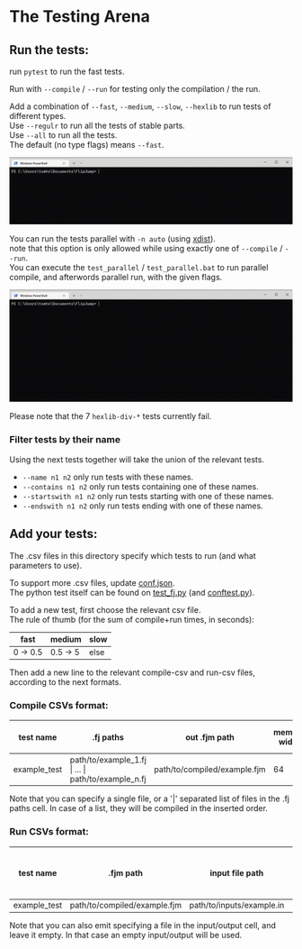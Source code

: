 # The Testing Arena

## Run the tests:

run `pytest` to run the fast tests.

Run with `--compile` / `--run` for testing only the compilation / the run.

Add a combination of `--fast`, `--medium`, `--slow`, `--hexlib` to run tests of different types.<br>
Use `--regulr` to run all the tests of stable parts.<br>
Use `--all` to run all the tests.<br>
The default (no type flags) means `--fast`.

<img src=../res/pytest.gif width=1000 />

You can run the tests parallel with `-n auto` (using [xdist](https://github.com/pytest-dev/pytest-xdist)).<br>
note that this option is only allowed while using exactly one of `--compile` / `--run`.<br>
You can execute the `test_parallel` / `test_parallel.bat` to run parallel compile, and afterwords parallel run, with the given flags.

<img src=../res/test_parallel.gif width=1000 />

Please note that the 7 `hexlib-div-*` tests currently fail.

### Filter tests by their name 
Using the next tests together will take the union of the relevant tests.
 * `--name n1 n2` only run tests with these names.
 * `--contains n1 n2` only run tests containing one of these names.
 * `--startswith n1 n2` only run tests starting with one of these names.
 * `--endswith n1 n2` only run tests ending with one of these names.

## Add your tests:

The .csv files in this directory specify which tests to run (and what parameters to use). 

To support more .csv files, update [conf.json](conf.json).<br>
The python test itself can be found on [test_fj.py](test_fj.py) (and [conftest.py](conftest.py)).

To add a new test, first choose the relevant csv file.<br>
The rule of thumb (for the sum of compile+run times, in seconds):

| fast         | medium       | slow |
|--------------|--------------|------|
| 0 &rarr; 0.5 | 0.5 &rarr; 5 | else |

Then add a new line to the relevant compile-csv and run-csv files, according to the next formats.

### Compile CSVs format:

| test name    | .fj paths                                                   | out .fjm path                | memory width | version | flags | use stl | treat warnings as errors |
|--------------|-------------------------------------------------------------|------------------------------|--------------|---------|-------|---------|--------------------------|
| example_test | path/to/example_1.fj &#124; ... &#124; path/to/example_n.fj | path/to/compiled/example.fjm | 64           | 1       | 0     | True    | True                     |

Note that you can specify a single file, or a '|' separated list of files in the .fj paths cell. In case of a list, they will be compiled in the inserted order.

### Run CSVs format:

| test name    | .fjm path                    | input file path           | output file path            | is input a binary file | is output a binary file |
|--------------|------------------------------|---------------------------|-----------------------------|------------------------|-------------------------|
| example_test | path/to/compiled/example.fjm | path/to/inputs/example.in | path/to/outputs/example.out | False                  | False                   |

Note that you can also emit specifying a file in the input/output cell, and leave it empty. In that case an empty input/output will be used.
